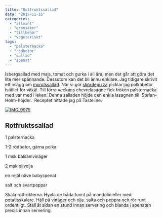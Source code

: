 ```yaml
---
title: "Rotfruktssallad"
date: "2015-11-16"
categories: 
  - "allmant"
  - "gronsaker"
  - "tillbehor"
  - "vegetariskt"
tags: 
  - "palsternacka"
  - "rodbetor"
  - "sallad"
  - "spenat"
---
```


Isbergsallad med majs, tomat och gurka i all ära, men det går att göra det lite mer spännande. Dessutom kan det bli ännu enklare. Jag tidigare skrivit ett inlägg om [morotssallad](http://import.local/2012/01/25/snogubbens-nasa/). När vi gör [skördepizza](http://import.local/2015/05/13/skordepizza/) picklar jag polkabetor istället för vitkål. Till förra veckans chevrelasagne fick fröken palsternacka med var med i leken. Denna salladen höjde den enkla lasagnen till  Stefan-Holm-höjder.  Receptet hittade jag på Tasteline.

[![IMG_9975](images/IMG_9975-e1447716165813-1020x1360.jpg)](http://import.local/wp-content/uploads/2015/11/IMG_9975.jpg)

## Rotfruktssallad

1 palsternacka

1-2 rödbetor, gärna polka

1 msk balsamvinäger

2 msk olivolja

en rejäl näve babyspenat

salt och svartpeppar

Skala rotfrukterna. Hyvla de båda tunnt på mandolin eller med potatisskalare. Häll på vinäger och olja. salta och peppra och rör runt ordentligt. Ställ åt sidan en stund innan servering och blanda i spenaten precis innan servering.
